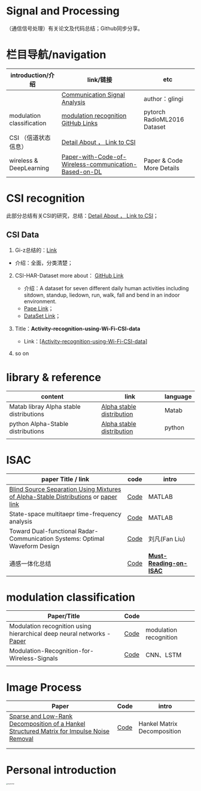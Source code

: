 # Signal and Processing 

（通信信号处理）有关论文及代码总结；Github同步分享。

# 栏目导航/navigation

| introduction/介绍         | link/链接                                                    | etc                               |
| ------------------------- | ------------------------------------------------------------ | --------------------------------- |
|                           | [Communication Signal Analysis](https://github.com/glingi/CommunicationSignalAnalysis) | author：glingi                    |
| modulation classification | [modulation recognition GitHub Links](https://github.com/isaaccorley/pytorch-modulation-recognition) | pytorch <br />RadioML2016 Dataset |
| CSI （信道状态信息）      | [Detail About ， Link to CSI](https://github.com/yumoz/Signal/blob/master/CSI/CSI.md) |                                   |
| wireless & DeepLearning   | [Paper-with-Code-of-Wireless-communication-Based-on-DL](https://github.com/IIT-Lab/Paper-with-Code-of-Wireless-communication-Based-on-DL) | Paper & Code More Details         |



# CSI recognition

此部分总结有关CSI的研究，总结：[Detail About ， Link to CSI](https://github.com/yumoz/Signal/blob/master/CSI/CSI.md)；

## CSI Data 

1.  Gi-z总结的：[Link](https://github.com/Gi-z/CSI-Data)
   * 介绍：全面，分类清楚；
2. CSI-HAR-Dataset more about： [GitHub Link](https://github.com/parisafm/CSI-HAR-Dataset)
   * 介绍：A dataset for seven different daily human activities including sitdown, standup, liedown, run, walk, fall and bend in an indoor environment.
   * [Pape Link](https://www.mdpi.com/1424-8220/21/21/7225/pdf)；
   * [DataSet Link](https://www.mdpi.com/1424-8220/21/21/7225/pdf)；

1. Title：**Activity-recognition-using-Wi-Fi-CSI-data**  
   * Link：[[Activity-recognition-using-Wi-Fi-CSI-data]](https://github.com/sansanketdg/Activity-recognition-using-Wi-Fi-CSI-data/tree/master/data_2/position1)
2. so on



# library & reference



| content                                 | link                                                         | language |
| --------------------------------------- | ------------------------------------------------------------ | -------- |
| Matab libray Alpha stable distributions | [Alpha stable distribution](https://github.com/markveillette/stbl) | Matab    |
| python Alpha-Stable distributions       | [Alpha stable distribution](https://github.com/aavanian/pyStable) | python   |
|                                         |                                                              |          |



# ISAC



| paper Title / link                                           | code                                                         | intro                                                        |
| ------------------------------------------------------------ | ------------------------------------------------------------ | ------------------------------------------------------------ |
| [Blind Source Separation Using Mixtures of Alpha-Stable Distributions](https://ieeexplore.ieee.org/document/8462095) or [paper link](https://arxiv.org/pdf/1711.04460.pdf) | [Code](https://github.com/nkeriven/alpha_stable_bss)         | MATLAB                                                       |
| State-space multitaepr time-frequency analysis               | [Code](https://github.com/seekim/SSMT)                       | MATLAB                                                       |
| Toward Dual-functional Radar-Communication Systems: Optimal Waveform Design | [Code](https://github.com/fan-liu-sustech/DFRC-Waveform-Design) | 刘凡(Fan Liu)                                                |
| 通感一体化总结                                               | [Code](https://github.com/yuanhao-cui/Must-Reading-on-ISAC)  | **[ Must-Reading-on-ISAC](https://github.com/yuanhao-cui/Must-Reading-on-ISAC)** |





# modulation classification

| Paper/Title                                                  | Code                                                         |                        |
| ------------------------------------------------------------ | ------------------------------------------------------------ | ---------------------- |
| Modulation recognition using hierarchical deep neural networks - [Paper](https://ieeexplore.ieee.org/document/7920746?anchor=authors) | [Code](https://github.com/ahmedessam100/Modulation_Classification) | modulation recognition |
| Modulation-Recognition-for-Wireless-Signals                  | [Code](https://github.com/LionAE/modulation-recognition-for-wireless-signals) | CNN、LSTM              |
|                                                              |                                                              |                        |



# Image Process

| Paper                                                        | Code                                           | intro                       |
| ------------------------------------------------------------ | ---------------------------------------------- | --------------------------- |
| [Sparse and Low-Rank Decomposition of a Hankel Structured Matrix for Impulse Noise Removal](https://ieeexplore.ieee.org/abstract/document/8101510) | [Code](https://github.com/jongcye/RobustALOHA) | Hankel Matrix Decomposition |
|                                                              |                                                |                             |
|                                                              |                                                |                             |



# Personal introduction

<img src="ImageSave/wechat.png" alt="mywechat" style="zoom: 25%;" />
